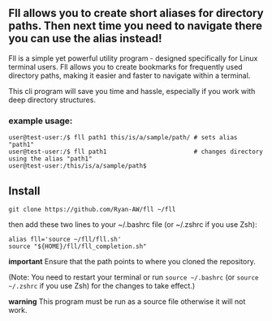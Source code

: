 ## Fll allows you to create short aliases for directory paths. Then next time you need to navigate there you can use the alias instead!

Fll is a simple yet powerful utility program -
designed specifically for Linux terminal users.
Fll allows you to create bookmarks for frequently used directory paths,
making it easier and faster to navigate within a terminal.

This cli program will save you time and hassle, especially if you work with deep directory structures.

### example usage:
``` console
user@test-user:/$ fll path1 this/is/a/sample/path/ # sets alias "path1"
user@test-user:/$ fll path1                        # changes directory using the alias "path1"
user@test-user:/this/is/a/sample/path$ 
```

## Install
``` console
git clone https://github.com/Ryan-AW/fll ~/fll
```
then add these two lines to your ~/.bashrc file (or ~/.zshrc if you use Zsh):
``` console
alias fll='source ~/fll/fll.sh'
source "${HOME}/fll/fll_completion.sh"
```
**important**
Ensure that the path points to where you cloned the repository.

(Note: You need to restart your terminal or run `source ~/.bashrc` (or `source ~/.zshrc` if you use Zsh) for the changes to take effect.)

**warning**
This program must be run as a source file otherwise it will not work.
